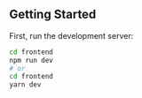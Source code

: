 
## Getting Started

First, run the development server:

```bash
cd frontend
npm run dev
# or
cd frontend
yarn dev
```


